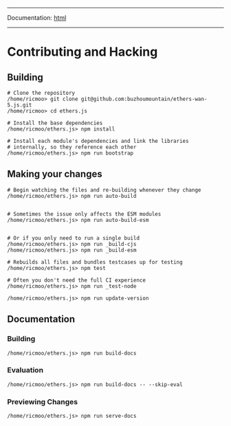 -----

Documentation: [html](https://docs.ethers.io/)

-----

Contributing and Hacking
========================

Building
--------

```
# Clone the repository
/home/ricmoo> git clone git@github.com:buzhoumountain/ethers-wan-5.js.git
/home/ricmoo> cd ethers.js

# Install the base dependencies
/home/ricmoo/ethers.js> npm install

# Install each module's dependencies and link the libraries
# internally, so they reference each other
/home/ricmoo/ethers.js> npm run bootstrap
```

Making your changes
-------------------

```
# Begin watching the files and re-building whenever they change
/home/ricmoo/ethers.js> npm run auto-build


# Sometimes the issue only affects the ESM modules
/home/ricmoo/ethers.js> npm run auto-build-esm


# Or if you only need to run a single build
/home/ricmoo/ethers.js> npm run _build-cjs
/home/ricmoo/ethers.js> npm run _build-esm
```

```
# Rebuilds all files and bundles testcases up for testing
/home/ricmoo/ethers.js> npm test

# Often you don't need the full CI experience
/home/ricmoo/ethers.js> npm run _test-node
```

```
/home/ricmoo/ethers.js> npm run update-version
```

Documentation
-------------

### Building

```
/home/ricmoo/ethers.js> npm run build-docs
```

### Evaluation

```
/home/ricmoo/ethers.js> npm run build-docs -- --skip-eval
```

### Previewing Changes

```
/home/ricmoo/ethers.js> npm run serve-docs
```

